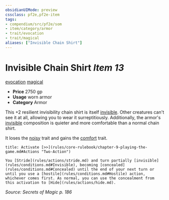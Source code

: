 ```yaml
---
obsidianUIMode: preview
cssclass: pf2e,pf2e-item
tags:
- compendium/src/pf2e/som
- item/category/armor
- trait/evocation
- trait/magical
aliases: ["Invisible Chain Shirt"]
---
```

# Invisible Chain Shirt *Item 13*  
[evocation](rules/traits/evocation.md "Evocation School Trait")  [magical](rules/traits/magical.md "Magical Item Trait")  

- **Price** 2750 gp
- **Usage** worn armor
- **Category** Armor

This +2 resilient invisibility chain shirt is itself [invisible](rules/conditions.md#Invisible). Other creatures can't see it at all, allowing you to wear it surreptitiously. Additionally, the armor's [invisible](rules/conditions.md#Invisible) composition is quieter and more comfortable than a normal chain shirt.

It loses the [noisy](rules/traits/noisy.md "Noisy Armor Trait") trait and gains the [comfort](rules/traits/comfort.md "Comfort Armor Trait") trait.

```ad-embed-ability
title: Activate [>>](rules/core-rulebook/chapter-9-playing-the-game.md#Actions "Two-Action")

You [Stride](rules/actions/stride.md) and turn partially [invisible](rules/conditions.md#Invisible), becoming [concealed](rules/conditions.md#Concealed) until the end of your next turn or until you use a [hostile](rules/conditions.md#Hostile) action, whichever comes first. As normal, you can use the concealment from this activation to [Hide](rules/actions/hide.md).
```

*Source: Secrets of Magic p. 186*